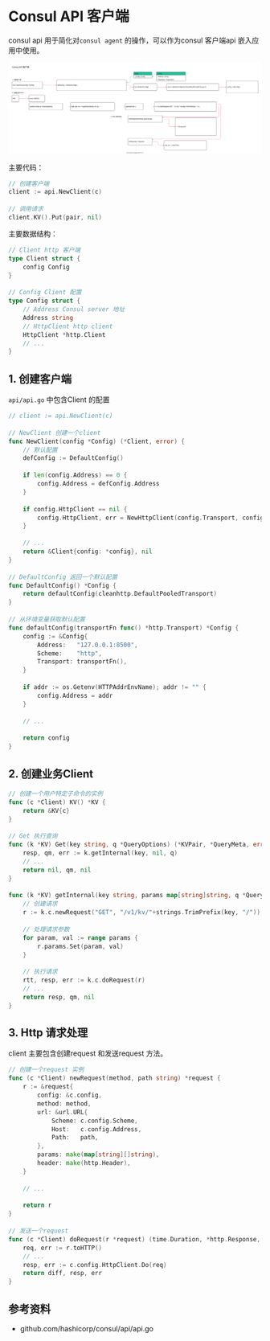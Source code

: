 <!-- ---
title: Consul API 客户端
date: 2019-07-23 21:37:56
category: src, consul
--- -->

# Consul API 客户端

consul api 用于简化对`consul agent` 的操作，可以作为consul 客户端api 嵌入应用中使用。

![](images/consul_api.svg)

主要代码：

```go
// 创建客户端
client := api.NewClient(c)

// 调用请求
client.KV().Put(pair, nil)
```

主要数据结构：

```go
// Client http 客户端
type Client struct {
    config Config
}

// Config Client 配置
type Config struct {
    // Address Consul server 地址
    Address string
    // HttpClient http client
    HttpClient *http.Client
    // ...
}
```

## 1. 创建客户端

`api/api.go` 中包含Client 的配置

```go
// client := api.NewClient(c)

// NewClient 创建一个client
func NewClient(config *Config) (*Client, error) {
    // 默认配置
    defConfig := DefaultConfig()

    if len(config.Address) == 0 {
        config.Address = defConfig.Address
    }

    if config.HttpClient == nil {
        config.HttpClient, err = NewHttpClient(config.Transport, config.TLSConfig)
    }

    // ...
    return &Client{config: *config}, nil
}

// DefaultConfig 返回一个默认配置
func DefaultConfig() *Config {
    return defaultConfig(cleanhttp.DefaultPooledTransport)
}

// 从环境变量获取默认配置
func defaultConfig(transportFn func() *http.Transport) *Config {
    config := &Config{
        Address:   "127.0.0.1:8500",
        Scheme:    "http",
        Transport: transportFn(),
    }

    if addr := os.Getenv(HTTPAddrEnvName); addr != "" {
        config.Address = addr
    }
    
    // ...

    return config
}
```

## 2. 创建业务Client

```go
// 创建一个用户特定子命令的实例
func (c *Client) KV() *KV {
    return &KV{c}
}

// Get 执行查询
func (k *KV) Get(key string, q *QueryOptions) (*KVPair, *QueryMeta, error) {
    resp, qm, err := k.getInternal(key, nil, q)
    // ...
    return nil, qm, nil
}

func (k *KV) getInternal(key string, params map[string]string, q *QueryOptions) (*http.Response, *QueryMeta, error) {
    // 创建请求
    r := k.c.newRequest("GET", "/v1/kv/"+strings.TrimPrefix(key, "/"))

    // 处理请求参数
    for param, val := range params {
        r.params.Set(param, val)
    }

    // 执行请求
    rtt, resp, err := k.c.doRequest(r)
    // ...
    return resp, qm, nil
}
```

## 3. Http 请求处理

client 主要包含创建request 和发送request 方法。

```go
// 创建一个request 实例
func (c *Client) newRequest(method, path string) *request {
    r := &request{
        config: &c.config,
        method: method,
        url: &url.URL{
            Scheme: c.config.Scheme,
            Host:   c.config.Address,
            Path:   path,
        },
        params: make(map[string][]string),
        header: make(http.Header),
    }
    
    // ...

    return r
}

// 发送一个request
func (c *Client) doRequest(r *request) (time.Duration, *http.Response, error) {
    req, err := r.toHTTP()
    // ...
    resp, err := c.config.HttpClient.Do(req)
    return diff, resp, err
}
```

## 参考资料

- github.com/hashicorp/consul/api/api.go